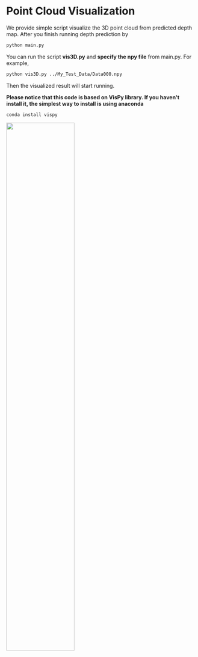 # Point Cloud Visualization

We provide simple script visualize the 3D point cloud from predicted depth map. After you finish running depth prediction by
```bash
python main.py
```
You can run the script **vis3D.py** and **specify the npy file** from main.py. For example,
```bash
python vis3D.py ../My_Test_Data/Data000.npy
```
Then the visualized result will start running.

**Please notice that this code is based on VisPy library. If you haven't install it, the simplest way to install is using anaconda**
```
conda install vispy
```

<img src="https://github.com/Yeh-yu-hsuan/BiFuse/blob/master/src/fig.png" href="https://github.com/Yeh-yu-hsuan/BiFuse/blob/master/src/fig.png" width="60%"></img>
